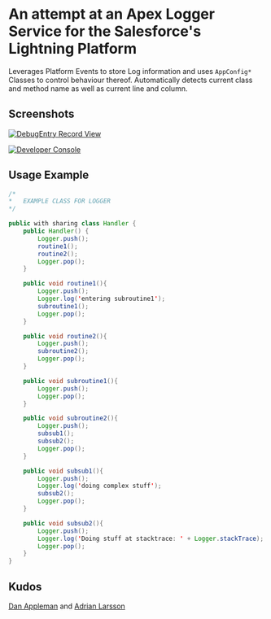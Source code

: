 # An attempt at an Apex Logger Service for the Salesforce's Lightning Platform

Leverages Platform Events to store Log information and uses `AppConfig*` Classes to control behaviour thereof. Automatically detects current class and method name as well as current line and column.

## Screenshots
[![DebugEntry Record View](https://i.imgur.com/00yymeb.png)](https://i.imgur.com/00yymeb.png)

[![Developer Console](https://i.imgur.com/PRtY1R6.png)](https://i.imgur.com/PRtY1R6.png)

## Usage Example

```java
/*
*   EXAMPLE CLASS FOR LOGGER
*/

public with sharing class Handler {
    public Handler() {
        Logger.push();
        routine1();
        routine2();
        Logger.pop();
    }

    public void routine1(){
        Logger.push();
        Logger.log('entering subroutine1');
        subroutine1();
        Logger.pop();
    }

    public void routine2(){
        Logger.push();
        subroutine2();
        Logger.pop();
    }

    public void subroutine1(){
        Logger.push();
        Logger.pop();
    }

    public void subroutine2(){
        Logger.push();
        subsub1();
        subsub2();
        Logger.pop();
    }

    public void subsub1(){
        Logger.push();
        Logger.log('doing complex stuff');
        subsub2();
        Logger.pop();
    }

    public void subsub2(){
        Logger.push();
        Logger.log('Doing stuff at stacktrace: ' + Logger.stackTrace);
        Logger.pop();
    }
}
```

## Kudos
[Dan Appleman](https://twitter.com/danappleman) and [Adrian Larsson](https://twitter.com/ApexLarson)

